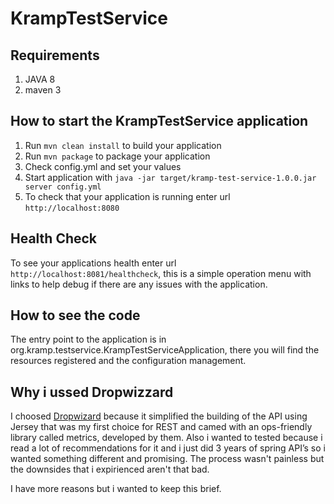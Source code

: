# KrampTestService

Requirements
---

1. JAVA 8
1. maven 3

How to start the KrampTestService application
---

1. Run `mvn clean install` to build your application
1. Run `mvn package` to package your application
1. Check config.yml and set your values
1. Start application with `java -jar target/kramp-test-service-1.0.0.jar server config.yml`
1. To check that your application is running enter url `http://localhost:8080`

Health Check
---

To see your applications health enter url `http://localhost:8081/healthcheck`, this is a simple operation menu with links to help debug if there are any issues with the application.

How to see the code
---

The entry point to the application is in org.kramp.testservice.KrampTestServiceApplication, there you will find the resources registered and the configuration management. 

Why i ussed Dropwizzard
---

I choosed [Dropwizard](https://github.com/dropwizard/dropwizard) because it simplified the building of the API using Jersey that was my first choice for REST and camed with an ops-friendly library called metrics, developed by them. Also i wanted to tested because i read a lot of recommendations for it and i just did 3 years of spring API’s so i wanted something different and promising. 
The process wasn't painless but the downsides that i expirienced aren't that bad.

I have more reasons but i wanted to keep this brief.
